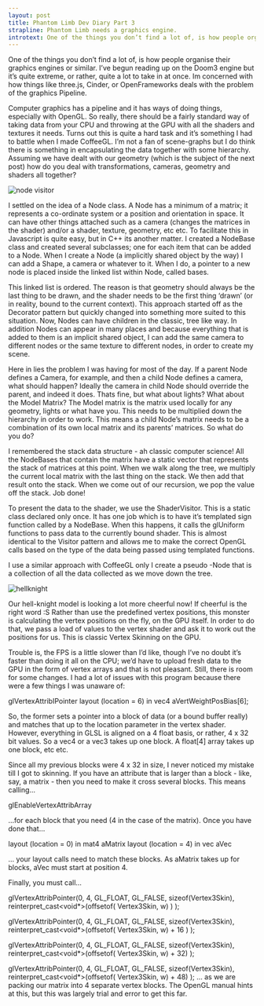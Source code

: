 ```yaml
---
layout: post
title: Phantom Limb Dev Diary Part 3
strapline: Phantom Limb needs a graphics engine.
introtext: One of the things you don’t find a lot of, is how people organise their graphics engines or similar. I’ve begun reading up on the Doom3 engine but it’s quite extreme, or rather, quite a lot to take in at once. Im concerned with how things like three.js, Cinder, or OpenFrameworks deals with the problem of the graphics Pipeline.
---
```


One of the things you don’t find a lot of, is how people organise their graphics engines or similar. I’ve begun reading up on the Doom3 engine but it’s quite extreme, or rather, quite a lot to take in at once. Im concerned with how things like three.js, Cinder, or OpenFrameworks deals with the problem of the graphics Pipeline.

Computer graphics has a pipeline and it has ways of doing things, especially with OpenGL. So really, there should be a fairly standard way of taking data from your CPU and throwing at the GPU with all the shaders and textures it needs. Turns out this is quite a hard task and it’s something I had to battle when I made CoffeeGL. I’m not a fan of scene-graphs but I do think there is something in encapsulating the data together with some hierarchy. Assuming we have dealt with our geometry (which is the subject of the next post) how do you deal with transformations, cameras, geometry and shaders all together?

![node visitor](https://24.media.tumblr.com/ecbc39f61a345218e8819064b9a0948b/tumblr_mw7o44lfeD1si5olwo1_1280.png)

I settled on the idea of a Node class. A Node has a minimum of a matrix; it represents a co-ordinate system or a position and orientation in space. It can have other things attached such as a camera (changes the matrices in the shader) and/or a shader, texture, geometry, etc etc. To facilitate this in Javascript is quite easy, but in C++ its another matter. I created a NodeBase class and created several subclasses; one for each item that can be added to a Node. When I create a Node (a implicitly shared object by the way) I can add a Shape, a camera or whatever to it. When I do, a pointer to a new node is placed inside the linked list within Node, called bases. 

This linked list is ordered. The reason is that geometry should always be the last thing to be drawn, and the shader needs to be the first thing ‘drawn’ (or in reality, bound to the current context). This approach started off as the Decorator pattern but quickly changed into something more suited to this situation. Now, Nodes can have children in the classic, tree like way. In addition Nodes can appear in many places and because everything that is added to them is an implicit shared object, I can add the same camera to different nodes or the same texture to different nodes, in order to create my scene.

Here in lies the problem I was having for most of the day. If a parent Node defines a Camera, for example, and then a child Node defines a camera, what should happen? Ideally the camera in child Node should override the parent, and indeed it does. Thats fine, but what about lights? What about the Model Matrix? The Model matrix is the matrix used locally for any geometry, lights or what have you. This needs to be multiplied down the hierarchy in order to work. This means a child Node’s matrix needs to be a combination of its own local matrix and its parents’ matrices. So what do you do?

I remembered the stack data structure - ah classic computer science! All the NodeBases that contain the matrix have a static vector that represents the stack of matrices at this point. When we walk along the tree, we multiply the current local matrix with the last thing on the stack. We then add that result onto the stack. When we come out of our recursion, we pop the value off the stack. Job done!

To present the data to the shader, we use the ShaderVisitor. This is a static class declared only once. It has one job which is to have it’s templated sign function called by a NodeBase. When this happens, it calls the glUniform functions to pass data to the currently bound shader. This is almost identical to the Visitor pattern and allows me to make the correct OpenGL calls based on the type of the data being passed using templated functions.

I use a similar approach with CoffeeGL only I create a pseudo -Node that is a collection of all the data collected as we move down the tree.


![hellknight](http://media.tumblr.com/1676557706f135c0ed254a1d8545a463/tumblr_inline_mwguqsv88u1rjqjsc.png)

Our hell-knight model is looking a lot more cheerful now! If cheerful is the right word :S Rather than use the predefined vertex positions, this monster is calculating the vertex positions on the fly, on the GPU itself. In order to do that, we pass a load of values to the vertex shader and ask it to work out the positions for us. This is classic Vertex Skinning on the GPU.

Trouble is, the FPS is a little slower than I’d like, though I’ve no doubt it’s faster than doing it all on the CPU; we’d have to upload fresh data to the GPU in the form of vertex arrays and that is not pleasant. Still, there is room for some changes. I had a lot of issues with this program because there were a few things I was unaware of:

  glVertexAttribIPointer
  layout (location = 6) in vec4 aVertWeightPosBias[6];

So, the former sets a pointer into a block of data (or a bound buffer really) and matches that up to the location parameter in the vertex shader. However, everything in GLSL is aligned on a 4 float basis, or rather, 4 x 32 bit values. So a vec4 or a vec3 takes up one block. A float[4] array takes up one block, etc etc.

Since all my previous blocks were 4 x 32 in size, I never noticed my mistake till I got to skinning. If you have an attribute that is larger than a block - like, say, a matrix - then you need to make it cross several blocks. This means calling…

  glEnableVertexAttribArray

…for each block that you need (4 in the case of the matrix). Once you have done that…

  layout (location = 0) in mat4 aMatrix
  layout (location = 4) in vec aVec

… your layout calls need to match these blocks. As aMatrix takes up for blocks, aVec must start at position 4.

Finally, you must call…

  glVertexAttribPointer(0, 4, GL_FLOAT, GL_FALSE, sizeof(Vertex3Skin), reinterpret_cast<void*>(offsetof( Vertex3Skin, w) ) );
  
  glVertexAttribPointer(0, 4, GL_FLOAT, GL_FALSE, sizeof(Vertex3Skin), reinterpret_cast<void*>(offsetof( Vertex3Skin, w) + 16 ) );
  
  glVertexAttribPointer(0, 4, GL_FLOAT, GL_FALSE, sizeof(Vertex3Skin), reinterpret_cast<void*>(offsetof( Vertex3Skin, w)  + 32) );
  
  glVertexAttribPointer(0, 4, GL_FLOAT, GL_FALSE, sizeof(Vertex3Skin), reinterpret_cast<void*>(offsetof( Vertex3Skin, w)  + 48) );
… as we are packing our matrix into 4 separate vertex blocks. The OpenGL manual hints at this, but this was largely trial and error to get this far.